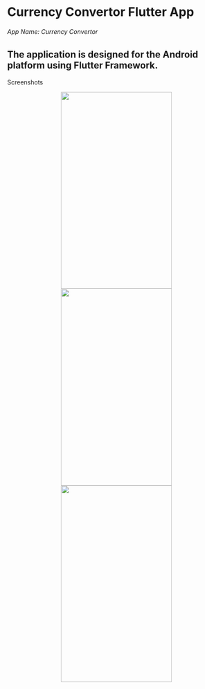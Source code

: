 # Currency Convertor Flutter App

###### App Name: Currency Convertor

## The application is designed for the Android platform using Flutter Framework.



Screenshots

<p align="center">
  <img src="https://user-images.githubusercontent.com/44439768/141698786-dc443474-7409-4371-bb66-d5359f806e0c.png" width="256" height="455">
  <img src="https://user-images.githubusercontent.com/44439768/141766105-2828670b-049d-4f7b-8414-9e061ec83cd9.png" width="256" height="455">
  <img src="https://user-images.githubusercontent.com/44439768/141766125-e57932f5-a980-43e8-90aa-82c46aff2e7e.png" width="256" height="455">
</p>


